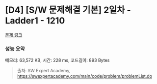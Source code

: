 # [D4] [S/W 문제해결 기본] 2일차 - Ladder1 - 1210 

[문제 링크](https://swexpertacademy.com/main/code/problem/problemDetail.do?contestProbId=AV14ABYKADACFAYh) 

### 성능 요약

메모리: 63,572 KB, 시간: 228 ms, 코드길이: 893 Bytes



> 출처: SW Expert Academy, https://swexpertacademy.com/main/code/problem/problemList.do